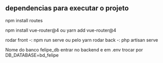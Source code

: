 ## dependencias para executar o projeto
npm install routes

npm install vue-router@4
ou
yarn add vue-router@4

rodar front -: npm run serve ou pelo yarn
rodar back -: php artisan serve

Nome do banco felipe_db
entrar no backend e em .env trocar por DB_DATABASE=bd_felipe
